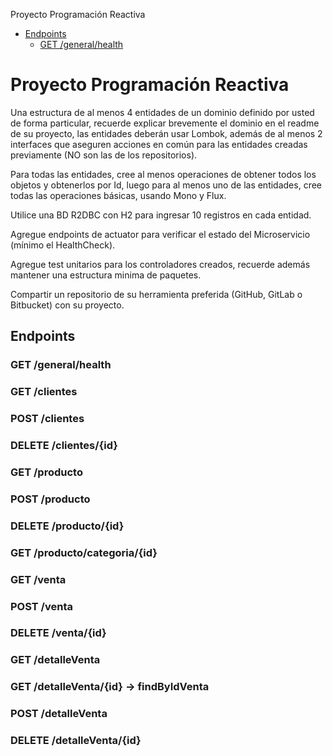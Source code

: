 Proyecto Programación Reactiva
<!-- TOC -->

* [Endpoints](#endpoints)
    * [GET /general/health](#get-generalhealth)

<!-- TOC -->

# Proyecto Programación Reactiva

Una estructura de al menos 4 entidades de un dominio definido por usted de forma particular,
recuerde explicar brevemente el dominio en el readme de su proyecto, las entidades deberán usar Lombok,
además de al menos 2 interfaces que aseguren acciones en común para las entidades creadas previamente (NO son las de los
repositorios).

Para todas las entidades, cree al menos operaciones de obtener todos los objetos y obtenerlos por Id, luego para
al menos uno de las entidades, cree todas las operaciones básicas, usando Mono y Flux.

Utilice una BD R2DBC con H2 para ingresar 10 registros en cada entidad.

Agregue endpoints de actuator para verificar el estado del Microservicio (mínimo el HealthCheck).

Agregue test unitarios para los controladores creados, recuerde además mantener una estructura minima de paquetes.

Compartir un repositorio de su herramienta preferida (GitHub, GitLab o Bitbucket) con su proyecto.

## Endpoints

### GET /general/health

### GET /clientes

### POST /clientes

### DELETE /clientes/{id}

### GET /producto

### POST /producto

### DELETE /producto/{id}

### GET /producto/categoria/{id}

### GET /venta

### POST /venta

### DELETE /venta/{id}

### GET /detalleVenta

### GET /detalleVenta/{id} -> findByIdVenta

### POST /detalleVenta

### DELETE /detalleVenta/{id}













